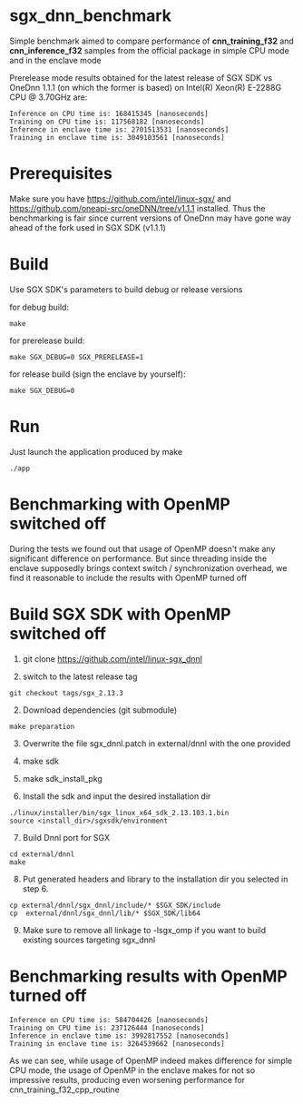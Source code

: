 # sgx_dnn_benchmark

Simple benchmark aimed to compare performance of **cnn_training_f32** and **cnn_inference_f32** samples from the official package in simple CPU mode and in the enclave mode

Prerelease mode results obtained for the latest release of SGX SDK vs OneDnn 1.1.1 (on which the former is based) on Intel(R) Xeon(R) E-2288G CPU @ 3.70GHz are:

```
Inference on CPU time is: 168415345 [nanoseconds] 
Training on CPU time is: 117568182 [nanoseconds] 
Inference in enclave time is: 2701513531 [nanoseconds] 
Training in enclave time is: 3049103561 [nanoseconds] 
```

# Prerequisites 
Make sure you have https://github.com/intel/linux-sgx/ and https://github.com/oneapi-src/oneDNN/tree/v1.1.1 installed.
Thus the benchmarking is fair since current versions of OneDnn may have gone way ahead of the fork used in SGX SDK (v1.1.1)

# Build
Use SGX SDK's parameters to build debug or release versions

for debug build:
```
make
```

for prerelease build:
```
make SGX_DEBUG=0 SGX_PRERELEASE=1
```

for release build (sign the enclave by yourself):
```
make SGX_DEBUG=0
```

# Run
Just launch the application produced by make

```
./app
```

# Benchmarking with OpenMP switched off
During the tests we found out that usage of OpenMP doesn't make any significant difference on performance. But since threading inside the enclave supposedly brings context switch / synchronization overhead, we find it reasonable to include the results with OpenMP turned off

# Build SGX SDK with OpenMP switched off

1. git clone https://github.com/intel/linux-sgx_dnnl

2. switch to the latest release tag

```
git checkout tags/sgx_2.13.3
```

2. Download dependencies (git submodule)

```
make preparation
```

3. Overwrite the file sgx_dnnl.patch in external/dnnl with the one provided

4. make sdk

5. make sdk_install_pkg

6. Install the sdk and input the desired installation dir
```
./linux/installer/bin/sgx_linux_x64_sdk_2.13.103.1.bin
source <install_dir>/sgxsdk/environment
```

7. Build Dnnl port for SGX 

```
cd external/dnnl
make
```

8. Put generated headers and library to the installation dir you selected in step 6.

```
cp external/dnnl/sgx_dnnl/include/* $SGX_SDK/include
cp  external/dnnl/sgx_dnnl/lib/* $SGX_SDK/lib64
```

9. Make sure to remove all linkage to -lsgx_omp if you want to build existing sources targeting sgx_dnnl

# Benchmarking results with OpenMP turned off

```
Inference on CPU time is: 584704426 [nanoseconds] 
Training on CPU time is: 237126444 [nanoseconds] 
Inference in enclave time is: 3992817552 [nanoseconds] 
Training in enclave time is: 3264539662 [nanoseconds] 
```

As we can see, while usage of OpenMP indeed makes difference for simple CPU mode, the usage of OpenMP in the enclave makes for not so impressive results, producing even worsening performance for cnn_training_f32_cpp_routine
